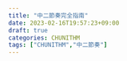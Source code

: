 ```yaml
---
title: "中二節奏完全指南"
date: 2023-02-16T19:57:23+09:00
draft: true
categories: CHUNITHM
tags: ["CHUNITHM","中二節奏"]
---
```

